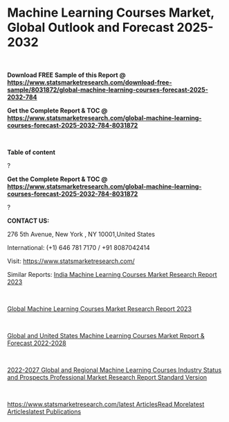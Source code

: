 <h1>Machine Learning Courses Market, Global Outlook and Forecast 2025-2032</h1><br/><p><strong>Download FREE Sample of this Report @ <a href="https://www.statsmarketresearch.com/download-free-sample/8031872/global-machine-learning-courses-forecast-2025-2032-784">https://www.statsmarketresearch.com/download-free-sample/8031872/global-machine-learning-courses-forecast-2025-2032-784</a></strong></p>
 
 
 
 <div><b>Get the Complete Report & TOC @ <a href="https://www.statsmarketresearch.com/global-machine-learning-courses-forecast-2025-2032-784-8031872">https://www.statsmarketresearch.com/global-machine-learning-courses-forecast-2025-2032-784-8031872</a></b></div>
 
 
 
 <p><br />
 
 <b>Table of content</b></p>
 
 
 
 <p>? </p>
 
 
 
 <div><b>Get the Complete Report & TOC @ <a href="https://www.statsmarketresearch.com/global-machine-learning-courses-forecast-2025-2032-784-8031872">https://www.statsmarketresearch.com/global-machine-learning-courses-forecast-2025-2032-784-8031872</a></b></div>
 
 
 
 <p>? </p>
 
 
 
 <p><b>CONTACT US:</b><br />
 
 276 5th Avenue, New York , NY 10001,United States<br />
 
 International: (+1) 646 781 7170 / +91 8087042414<br />
 
 Visit: <a href="https://www.statsmarketresearch.com/">https://www.statsmarketresearch.com/</a><br />
 
 Similar Reports: <a href="https://www.statsmarketresearch.com/global-machine-learning-courses-forecast-2025-2032-784-8031872">India Machine Learning Courses Market Research Report 2023</a><br />
 
 <br />
 
 <a href="https://www.statsmarketresearch.com/global-machine-learning-courses-forecast-2025-2032-784-8031872">Global Machine Learning Courses Market Research Report 2023</a><br />
 
 <br />
 
 <a href="https://www.statsmarketresearch.com/global-machine-learning-courses-forecast-2025-2032-784-8031872">Global and United States Machine Learning Courses Market Report & Forecast 2022-2028</a><br />
 
 <br />
 
 <a href="https://www.statsmarketresearch.com/global-machine-learning-courses-forecast-2025-2032-784-8031872">2022-2027 Global and Regional Machine Learning Courses Industry Status and Prospects Professional Market Research Report Standard Version</a><br />
 
 <br />
 
 <a href="https://gyeongbokgung.com">https://www.statsmarketresearch.com/</a><a href="https://hallyeomaritime.com">latest Articles</a><a href="https://jingwansa.com">Read More</a><a href="https://nguoiviet.jp/">latest Articles</a><a href="https://www.intelmarketresearch.com/">latest Publications</a></p>